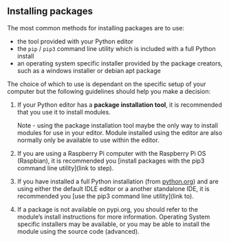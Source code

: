 ## Installing packages

The most common methods for installing packages are to use:

+ the tool provided with your Python editor
+ the `pip` / `pip3` command line utility which is included with a full Python install
+ an operating system specific installer provided by the package creators, such as a windows installer or debian apt package 

The choice of which to use is dependant on the specific setup of your computer but the following guidelines should help you make a decision:

1. If your Python editor has a **package installation tool**, it is recommended that you use it to install modules. 

    Note - using the package installation tool maybe the only way to install modules for use in your editor. Module installed using the editor are also normally only be available to use within the editor.

2. If you are using a Raspberry Pi computer with the Raspberry Pi OS (Raspbian), it is recommended you [install packages with the pip3 command line utility](link to step).

3. If you have installed a full Python installation (from [python.org](https://python.org)) and are using either the default IDLE editor or a another standalone IDE, it is recommended you [use the pip3 command line utility](link to).

4. If a package is not available on pypi.org, you should refer to the module’s install instructions for more information. Operating System specific installers may be available, or you may be able to install the module using the source code (advanced).

